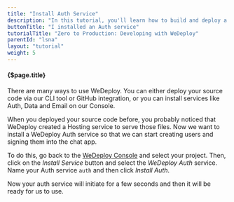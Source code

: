 ```yaml
---
title: "Install Auth Service"
description: "In this tutorial, you'll learn how to build and deploy a chat app with WeDeploy."
buttonTitle: "I installed an Auth service"
tutorialTitle: "Zero to Production: Developing with WeDeploy"
parentId: "lsna"
layout: "tutorial"
weight: 5
---
```


#### {$page.title}

There are many ways to use WeDeploy. You can either deploy your source code via our CLI tool or GitHub integration, or you can install services like Auth, Data and Email on our Console.

When you deployed your source code before, you probably noticed that WeDeploy created a Hosting service to serve those files. Now we want to install a WeDeploy Auth service so that we can start creating users and signing them into the chat app.

To do this, go back to the <a href="https://console.wedeploy.com" target="_blank">WeDeploy Console</a> and select your project. Then, click on the _Install Service_ button and select the _WeDeploy Auth_ service. Name your Auth service `auth` and then click _Install Auth_.

Now your auth service will initiate for a few seconds and then it will be ready for us to use.
